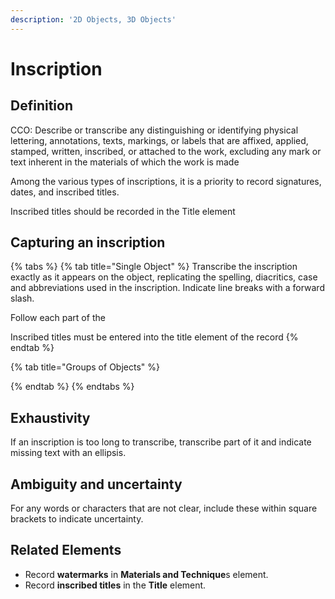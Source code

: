 ```yaml
---
description: '2D Objects, 3D Objects'
---
```


# Inscription

## Definition

CCO: Describe or transcribe any distinguishing or identifying physical lettering, annotations, texts, markings, or labels that are affixed, applied, stamped, written, inscribed, or attached to the work, excluding any mark or text inherent in the materials of which the work is made

Among the various types of inscriptions, it is a priority to record signatures, dates, and inscribed titles. 

Inscribed titles should be recorded in the Title element 

## Capturing an inscription

{% tabs %}
{% tab title="Single Object" %}
Transcribe the inscription exactly as it appears on the object, replicating the spelling, diacritics, case and abbreviations used in the inscription. Indicate line breaks with a forward slash. 

Follow each part of the 

Inscribed titles must be entered into the title element of the record
{% endtab %}

{% tab title="Groups of Objects" %}

{% endtab %}
{% endtabs %}

## Exhaustivity

If an inscription is too long to transcribe, transcribe part of it and indicate missing text with an ellipsis.

## Ambiguity and uncertainty

For any words or characters that are not clear, include these within square brackets to indicate uncertainty.

## Related Elements

* Record **watermarks** in **Materials and Technique**s element.
* Record **inscribed titles** in the **Title** element. 

